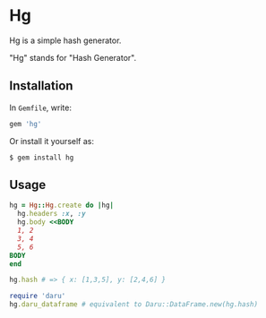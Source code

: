 # Hg

Hg is a simple hash generator.

"Hg" stands for "Hash Generator".

## Installation

In `Gemfile`, write:

```ruby
gem 'hg'
```

Or install it yourself as:

```shell
$ gem install hg
```

## Usage

```ruby
hg = Hg::Hg.create do |hg|
  hg.headers :x, :y
  hg.body <<BODY
  1, 2
  3, 4
  5, 6
BODY
end

hg.hash # => { x: [1,3,5], y: [2,4,6] }

require 'daru'
hg.daru_dataframe # equivalent to Daru::DataFrame.new(hg.hash)
```

